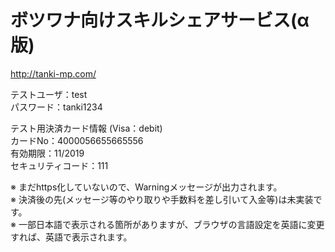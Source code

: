 # ボツワナ向けスキルシェアサービス(α版)
http://tanki-mp.com/

テストユーザ：test  
パスワード：tanki1234  

テスト用決済カード情報 (Visa：debit)  
カードNo：4000056655665556  
有効期限：11/2019  
セキュリティコード：111  

※ まだhttps化していないので、Warningメッセージが出力されます。  
※ 決済後の先(メッセージ等のやり取りや手数料を差し引いて入金等)は未実装です。  
※ 一部日本語で表示される箇所がありますが、ブラウザの言語設定を英語に変更すれば、英語で表示されます。
